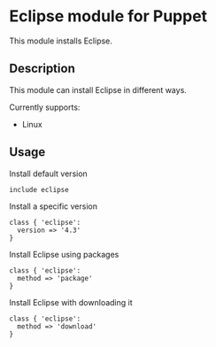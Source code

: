 # Eclipse module for Puppet #

This module installs Eclipse.

## Description

This module can install Eclipse in different ways.

Currently supports:

* Linux

## Usage

Install default version

    include eclipse

Install a specific version

    class { 'eclipse':
      version => '4.3'
    }

Install Eclipse using packages

    class { 'eclipse':
      method => 'package'
    }

Install Eclipse with downloading it

    class { 'eclipse':
      method => 'download'
    }
